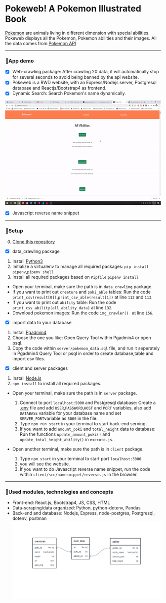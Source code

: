 # Pokeweb! A Pokemon Illustrated Book
[Pokemon](https://en.wikipedia.org/wiki/Pok%C3%A9mon) are animals living in different dimension with special abilities.
Pokeweb displays all the Pokemon, Pokemon abilities and their images. All the data comes from [Pokemon API](https://pokeapi.co)

---
### :japanese_ogre:App demo
- [x] Web-crawling package: After crawling 20 data, it will automatically stop for several seconds to avoid being banned by the api website.
- [x] Pokeweb is a RWD website, with an Express/Nodejs server, Postgresql database and Reactjs/Bootstrap4 as frontend.
- [x] Dynamic Search: Search Pokemon's name dynamically.
<img src = "readme_assets/pokeweb_demo.gif" width = "600" height="338">

- [x] Javascript reverse name snippet

---
### :japanese_ogre:Setup

0. [Clone this repository](https://docs.github.com/en/free-pro-team@latest/github/creating-cloning-and-archiving-repositories/cloning-a-repository)

- [x] data_crawling package

1.  Install [Python3](https://www.python.org/download/releases/3.0/)
2.  Initialize a virtualenv to manage all required packages: `pip install pipenv`,`pipenv shell`
3.  Install all required packages based on `Pipfile`:`pipenv install`

* Open your terminal, make sure the path is in `data_crawling` package.
* If you want to print out `creature` and `poki_able` tables: Run the code `print_csv(result[0])`,`print_csv_able(result[1])` at line `112` and `113`. 
* If you want to print out `ability` table: Run the code `print_csv_ability(all_ability_data)` at line `132`.
* Download pokemon images: Run the code `img_crawler() ` at line `156`.

- [x] import data to your database
1.  Install [Pgadmin4](https://www.pgadmin.org/download/)
2.  Choose the one you like: Open Query Tool within Pgadmin4 or open psql.
3.  Copy the code within `server/pokemon_data.sql` file, and run it seperately in Pgadmin4 Query Tool or psql in order to create database,table and import csv files.


- [x] client and server packages

1. Install [Node.js](https://nodejs.org/en/download/)
2. `npm install` to install all required packages.

* Open your terminal, make sure the path is in `server` package.
    1. Connect to port `localhost:5000` and Postgresql database: Create a [.env](https://medium.com/the-node-js-collection/making-your-node-js-work-everywhere-with-environment-variables-2da8cdf6e786) file and add `USER`,`PASSWORD`,`HOST` and `PORT` variables, also add `DATABASE` variable for your database name and set `SERVER_PORT`variable as `5000`  in the file.
    2. Type `npm run start` in your terminal to start back-end serving.
    3. If you want to add `amount_poki` and `total_height` data to database: Run the functions `update_amount_poki()` and `update_total_height_ability()` in `execute.js`.
    

* Open another terminal, make sure the path is in `client` package.
    1. Type `npm start` in your terminal to start port `localhost:3000`
    2. you will see the website.
    3. If you want to do Javascript reverse name snippet, run the code within `client/src/namesnippet/reverse.js` in the browser.

---
### :japanese_ogre:Used modules, technologies and concepts
* Front-end: React.js, Bootstrap4, JS, CSS, HTML
* Data-scraping/data organized: Python, python-dotenv, Pandas
* Back-end and database: Nodejs, Express, node-postgres, Postgresql, dotenv, postman
![database design](readme_assets/database_design_poki.PNG)